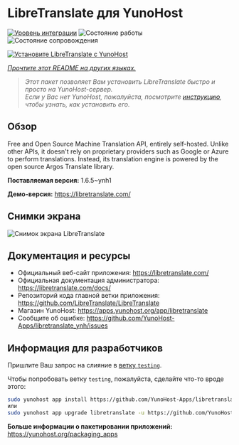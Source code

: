 <!--
Важно: этот README был автоматически сгенерирован <https://github.com/YunoHost/apps/tree/master/tools/readme_generator>
Он НЕ ДОЛЖЕН редактироваться вручную.
-->

# LibreTranslate для YunoHost

[![Уровень интеграции](https://apps.yunohost.org/badge/integration/libretranslate)](https://ci-apps.yunohost.org/ci/apps/libretranslate/)
![Состояние работы](https://apps.yunohost.org/badge/state/libretranslate)
![Состояние сопровождения](https://apps.yunohost.org/badge/maintained/libretranslate)

[![Установите LibreTranslate с YunoHost](https://install-app.yunohost.org/install-with-yunohost.svg)](https://install-app.yunohost.org/?app=libretranslate)

*[Прочтите этот README на других языках.](./ALL_README.md)*

> *Этот пакет позволяет Вам установить LibreTranslate быстро и просто на YunoHost-сервер.*  
> *Если у Вас нет YunoHost, пожалуйста, посмотрите [инструкцию](https://yunohost.org/install), чтобы узнать, как установить его.*

## Обзор

Free and Open Source Machine Translation API, entirely self-hosted. Unlike other APIs, it doesn't rely on proprietary providers such as Google or Azure to perform translations. Instead, its translation engine is powered by the open source Argos Translate library.


**Поставляемая версия:** 1.6.5~ynh1

**Демо-версия:** <https://libretranslate.com/>

## Снимки экрана

![Снимок экрана LibreTranslate](./doc/screenshots/screenshot.png)

## Документация и ресурсы

- Официальный веб-сайт приложения: <https://libretranslate.com/>
- Официальная документация администратора: <https://libretranslate.com/docs/>
- Репозиторий кода главной ветки приложения: <https://github.com/LibreTranslate/LibreTranslate>
- Магазин YunoHost: <https://apps.yunohost.org/app/libretranslate>
- Сообщите об ошибке: <https://github.com/YunoHost-Apps/libretranslate_ynh/issues>

## Информация для разработчиков

Пришлите Ваш запрос на слияние в [ветку `testing`](https://github.com/YunoHost-Apps/libretranslate_ynh/tree/testing).

Чтобы попробовать ветку `testing`, пожалуйста, сделайте что-то вроде этого:

```bash
sudo yunohost app install https://github.com/YunoHost-Apps/libretranslate_ynh/tree/testing --debug
или
sudo yunohost app upgrade libretranslate -u https://github.com/YunoHost-Apps/libretranslate_ynh/tree/testing --debug
```

**Больше информации о пакетировании приложений:** <https://yunohost.org/packaging_apps>
